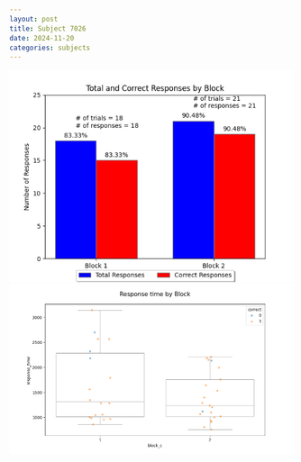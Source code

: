 ```yaml
---
layout: post
title: Subject 7026
date: 2024-11-20
categories: subjects
---
```


![](data/7026/run-8/7026_ATS_responses.png)
![](data/7026/run-8/7026_ATS_rt.png)
